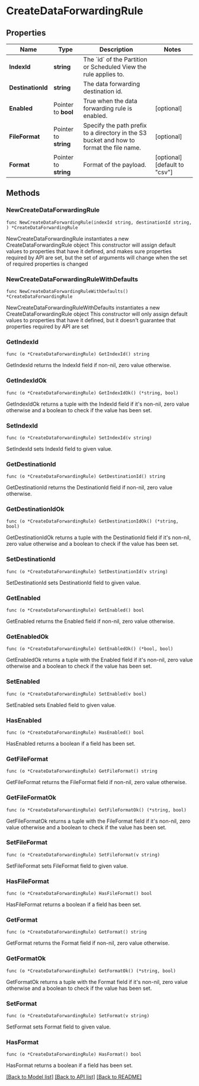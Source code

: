 # CreateDataForwardingRule

## Properties

Name | Type | Description | Notes
------------ | ------------- | ------------- | -------------
**IndexId** | **string** | The &#x60;id&#x60; of the Partition or Scheduled View the rule applies to. | 
**DestinationId** | **string** | The data forwarding destination id. | 
**Enabled** | Pointer to **bool** | True when the data forwarding rule is enabled. | [optional] 
**FileFormat** | Pointer to **string** | Specify the path prefix to a directory in the S3 bucket and how to format the file name. | [optional] 
**Format** | Pointer to **string** | Format of the payload. | [optional] [default to "csv"]

## Methods

### NewCreateDataForwardingRule

`func NewCreateDataForwardingRule(indexId string, destinationId string, ) *CreateDataForwardingRule`

NewCreateDataForwardingRule instantiates a new CreateDataForwardingRule object
This constructor will assign default values to properties that have it defined,
and makes sure properties required by API are set, but the set of arguments
will change when the set of required properties is changed

### NewCreateDataForwardingRuleWithDefaults

`func NewCreateDataForwardingRuleWithDefaults() *CreateDataForwardingRule`

NewCreateDataForwardingRuleWithDefaults instantiates a new CreateDataForwardingRule object
This constructor will only assign default values to properties that have it defined,
but it doesn't guarantee that properties required by API are set

### GetIndexId

`func (o *CreateDataForwardingRule) GetIndexId() string`

GetIndexId returns the IndexId field if non-nil, zero value otherwise.

### GetIndexIdOk

`func (o *CreateDataForwardingRule) GetIndexIdOk() (*string, bool)`

GetIndexIdOk returns a tuple with the IndexId field if it's non-nil, zero value otherwise
and a boolean to check if the value has been set.

### SetIndexId

`func (o *CreateDataForwardingRule) SetIndexId(v string)`

SetIndexId sets IndexId field to given value.


### GetDestinationId

`func (o *CreateDataForwardingRule) GetDestinationId() string`

GetDestinationId returns the DestinationId field if non-nil, zero value otherwise.

### GetDestinationIdOk

`func (o *CreateDataForwardingRule) GetDestinationIdOk() (*string, bool)`

GetDestinationIdOk returns a tuple with the DestinationId field if it's non-nil, zero value otherwise
and a boolean to check if the value has been set.

### SetDestinationId

`func (o *CreateDataForwardingRule) SetDestinationId(v string)`

SetDestinationId sets DestinationId field to given value.


### GetEnabled

`func (o *CreateDataForwardingRule) GetEnabled() bool`

GetEnabled returns the Enabled field if non-nil, zero value otherwise.

### GetEnabledOk

`func (o *CreateDataForwardingRule) GetEnabledOk() (*bool, bool)`

GetEnabledOk returns a tuple with the Enabled field if it's non-nil, zero value otherwise
and a boolean to check if the value has been set.

### SetEnabled

`func (o *CreateDataForwardingRule) SetEnabled(v bool)`

SetEnabled sets Enabled field to given value.

### HasEnabled

`func (o *CreateDataForwardingRule) HasEnabled() bool`

HasEnabled returns a boolean if a field has been set.

### GetFileFormat

`func (o *CreateDataForwardingRule) GetFileFormat() string`

GetFileFormat returns the FileFormat field if non-nil, zero value otherwise.

### GetFileFormatOk

`func (o *CreateDataForwardingRule) GetFileFormatOk() (*string, bool)`

GetFileFormatOk returns a tuple with the FileFormat field if it's non-nil, zero value otherwise
and a boolean to check if the value has been set.

### SetFileFormat

`func (o *CreateDataForwardingRule) SetFileFormat(v string)`

SetFileFormat sets FileFormat field to given value.

### HasFileFormat

`func (o *CreateDataForwardingRule) HasFileFormat() bool`

HasFileFormat returns a boolean if a field has been set.

### GetFormat

`func (o *CreateDataForwardingRule) GetFormat() string`

GetFormat returns the Format field if non-nil, zero value otherwise.

### GetFormatOk

`func (o *CreateDataForwardingRule) GetFormatOk() (*string, bool)`

GetFormatOk returns a tuple with the Format field if it's non-nil, zero value otherwise
and a boolean to check if the value has been set.

### SetFormat

`func (o *CreateDataForwardingRule) SetFormat(v string)`

SetFormat sets Format field to given value.

### HasFormat

`func (o *CreateDataForwardingRule) HasFormat() bool`

HasFormat returns a boolean if a field has been set.


[[Back to Model list]](../README.md#documentation-for-models) [[Back to API list]](../README.md#documentation-for-api-endpoints) [[Back to README]](../README.md)


